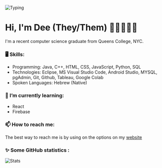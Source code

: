 ![Typing](https://readme-typing-svg.herokuapp.com/?color=%236233F7&width=600&size=26&multiline=true&lines=git+config+user.name+"@davlsb"+;)


# Hi, I'm Dee (They/Them) 👋🏻🧑🏻‍💻
I'm a recent computer science graduate from Queens College, NYC.  <br />
### 🖥 Skills:
- Programming: Java, C++, HTML, CSS, JavaScript, Python, SQL
- Technologies: Eclipse, MS Visual Studio Code, Android Studio, MYSQL, pgAdmin, Git, Github, Tableau, Google Colab
- Spoken Languages: Hebrew (Native)

### 🌱 I’m currently learning:
- React
- Firebase

### 📫 How to reach me:
The best way to reach me is by using on the options on my [website](https://deedev.dev)

### ✨ Some GitHub statistics :
![Stats](https://github-readme-stats.vercel.app/api?username=davlsb&count_private=true&show_icons=true&theme=buefy)

<!--
**davlsb/davlsb** is a ✨ _special_ ✨ repository because its `README.md` (this file) appears on your GitHub profile.

Here are some ideas to get you started:

- 🔭 I’m currently working on ...
- 🌱 I’m currently learning ...
- 👯 I’m looking to collaborate on ...
- 🤔 I’m looking for help with ...
- 💬 Ask me about ...
- 📫 How to reach me: ...
- 😄 Pronouns: ...
- ⚡ Fun fact: ...

-->
